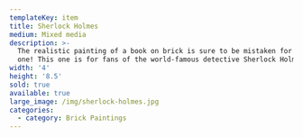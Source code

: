 ```yaml
---
templateKey: item
title: Sherlock Holmes
medium: Mixed media
description: >-
  The realistic painting of a book on brick is sure to be mistaken for a real
  one! This one is for fans of the world-famous detective Sherlock Holmes.
width: '4'
height: '8.5'
sold: true
available: true
large_image: /img/sherlock-holmes.jpg
categories:
  - category: Brick Paintings
---
```


